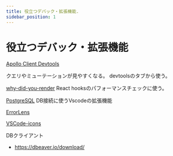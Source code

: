 ```yaml
---
title: 役立つデバック・拡張機能.
sidebar_position: 1
---
```


# 役立つデバック・拡張機能

[Apollo Client Devtools](https://chromewebstore.google.com/detail/apollo-client-devtools/jdkknkkbebbapilgoeccciglkfbmbnfm)

クエリやミューテーションが見やすくなる。
devtoolsのタブから使う。

[why-did-you-render](https://github.com/welldone-software/why-did-you-render)
React hooksのパフォーマンスチェックに使う。

[PostgreSQL](https://marketplace.visualstudio.com/items?itemName=ckolkman.vscode-postgres)
DB接続に使うVscodeの拡張機能

[ErrorLens](https://marketplace.visualstudio.com/items?itemName=usernamehw.errorlens)

[VSCode-icons](https://marketplace.visualstudio.com/items?itemName=VSCode-icons-team.VSCode-icons)

DBクライアント
- https://dbeaver.io/download/
 

